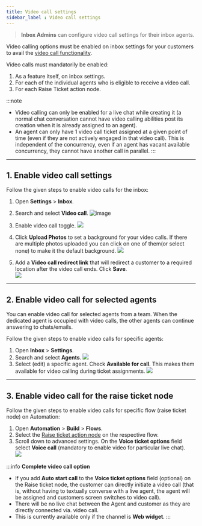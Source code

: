 ```yaml
---
title: Video call settings
sidebar_label : Video call settings
---
```


> **Inbox Admins** can configure video call settings for their inbox agents. 


Video calling options must be enabled on inbox settings for your customers to avail the [video call functionality](https://docs.yellow.ai/docs/platform_concepts/inbox/chats/videocall).  

Video calls must mandatorily be enabled:
1. As a feature itself, on inbox settings.
2. For each of the individual agents who is eligible to receive a video call. 
3. For each Raise Ticket action node.

:::note
- Video calling can only be enabled for a live chat while creating it (a normal chat conversation cannot have video calling abilities post its creation when it is already assigned to an agent).
- An agent can only have 1 video call ticket assigned at a given point of time (even if they are not actively engaged in that video call). This is independent of the concurrency, even if an agent has vacant available concurrency, they cannot have another call in parallel. 
:::

-----

## 1. Enable video call settings

Follow the given steps to enable video calls for the inbox: 

1. Open **Settings** > **Inbox**. 
2. Search and select **Video call**. 
    ![image](https://imgur.com/t2IrSrZ.png)

3. Enable video call toggle. 
    ![](https://i.imgur.com/PL7zj6S.jpg)
4. Click **Upload Photos** to set a background for your video calls.  If there are multiple photos uploaded you can click on one of them(or select none) to make it the default background. 
    ![](https://i.imgur.com/V2qFzNf.jpg)
5. Add a **Video call redirect link** that will redirect a customer to a required location after the video call ends. Click **Save**.   
    ![](https://i.imgur.com/ldMcgHG.png)

----

## 2. Enable video call for selected agents 

You can enable video call for selected agents from a team. When the dedicated agent is occupied with video calls, the other agents can continue answering to chats/emails.

Follow the given steps to enable video calls for specific agents:  

1. Open **Inbox** > **Settings**. 
2. Search and select **Agents**. 
    ![](https://i.imgur.com/yXJoPZs.jpg)
3. Select (edit) a specific agent. Check **Available for call**. This makes them available for video calling during ticket assignments. 
    ![](https://i.imgur.com/eJMbI5c.png)

---

## 3. Enable video call for the raise ticket node

Follow the given steps to enable video calls for specific flow (raise ticket node) on Automation:  

1. Open **Automation** > **Build** > **Flows**.  
2. Select the [Raise ticket action node](https://docs.yellow.ai/docs/platform_concepts/studio/build/nodes/action-nodes-overview/raise-ticket) on the respective flow.   
3. Scroll down to advanced settings. On the **Voice ticket options** field select **Voice call** (mandatory to enable video for particular live chat).   
    ![](https://i.imgur.com/5OuBB2P.png)

:::info 
**Complete video call option**

- If you add **Auto start call** to the **Voice ticket options** field (optional) on the Raise ticket node, the customer can directly initiate a video call (that is, without having to textually converse with a live agent, the agent will be assigned and customers screen switches to video call).
- There will be no live chat between the Agent and customer as they are directly connected via. video call. 
- This is currently available only if the channel is **Web widget**. 
:::

